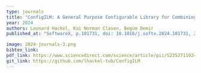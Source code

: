 ```yaml
---
type: journals
title: "ConfigILM: A General Purpose Configurable Library for Combining Image and Language Models for Visual Question Answering"
year: 2024
authors: Leonard Hackel, Kai Norman Clasen, Begüm Demir
published_at: "SoftwareX, p.101731, doi: 10.1016/j.softx.2024.101731, 2024"

image: 2024-journals-3.png
bibtex_link:
pdf_link: https://www.sciencedirect.com/science/article/pii/S235271102400102X
git_link: https://github.com/lhackel-tub/ConfigILM
---
```

